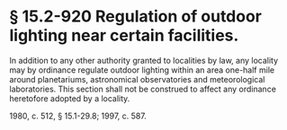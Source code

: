 # § 15.2-920 Regulation of outdoor lighting near certain facilities.

<p>In addition to any other authority granted to localities by law, any locality may by ordinance regulate outdoor lighting within an area one-half mile around planetariums, astronomical observatories and meteorological laboratories. This section shall not be construed to affect any ordinance heretofore adopted by a locality.</p><p>1980, c. 512, § 15.1-29.8; 1997, c. 587.</p>